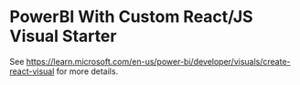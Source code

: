 # PowerBI With Custom React/JS Visual Starter

See https://learn.microsoft.com/en-us/power-bi/developer/visuals/create-react-visual for more details.



